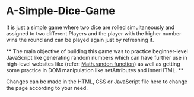 # A-Simple-Dice-Game

It is just a simple game where two dice are rolled simultaneously and assigned to two different Players
and the player with the higher number wins the round and can be played again just by refreshing it.

** The main objective of building this game was to practice beginner-level JavaScript like generating random numbers
which can have further use in high-level websites like (refer: <a href="https://css-tricks.com/lots-of-ways-to-use-math-random-in-javascript/"> Math.randon function</a>) 
as well as getting some practice in DOM manipulation like setAttributes and innerHTML. **

Changes can be made in the HTML, CSS or JavaScript file here to change the page according to your need.
